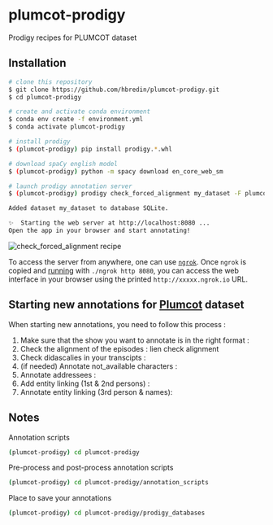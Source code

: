 # plumcot-prodigy

Prodigy recipes for PLUMCOT dataset

## Installation


```bash
# clone this repository
$ git clone https://github.com/hbredin/plumcot-prodigy.git
$ cd plumcot-prodigy

# create and activate conda environment
$ conda env create -f environment.yml
$ conda activate plumcot-prodigy

# install prodigy 
$ (plumcot-prodigy) pip install prodigy.*.whl

# download spaCy english model
$ (plumcot-prodigy) python -m spacy download en_core_web_sm

# launch prodigy annotation server
$ (plumcot-prodigy) prodigy check_forced_alignment my_dataset -F plumcot_prodigy/recipes.py

Added dataset my_dataset to database SQLite.

✨  Starting the web server at http://localhost:8080 ...
Open the app in your browser and start annotating!

```

![check_forced_alignment recipe](screenshots/check_forced_alignment.jpg)


To access the server from anywhere, one can use [`ngrok`](https://ngrok.com/).
Once `ngrok` is copied and [running](https://dashboard.ngrok.com/get-started/setup) with `./ngrok http 8080`, you can access the web interface in your browser using the printed `http://xxxxx.ngrok.io` URL.

## Starting new annotations for [Plumcot](https://github.com/julietteBergoend/pyannote-db-plumcot) dataset

When starting new annotations, you need to follow this process : 

1. Make sure that the show you want to annotate is in the right format :
2. Check the alignment of the episodes : lien check alignment
3. Check didascalies in your transcipts :
4. (if needed) Annotate not_available characters :
5. Annotate addressees :
6. Add entity linking (1st & 2nd persons) :
7. Annotate entity linking (3rd person & names): 

## Notes

Annotation scripts
```bash
(plumcot-prodigy) cd plumcot-prodigy
```

Pre-process and post-process annotation scripts
```bash
(plumcot-prodigy) cd plumcot-prodigy/annotation_scripts
```

Place to save your annotations
```bash
(plumcot-prodigy) cd plumcot-prodigy/prodigy_databases
```
